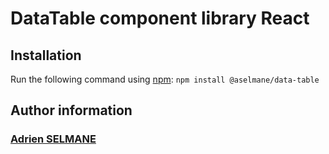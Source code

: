 # DataTable component library React

## Installation
Run the following command using [npm](https://www.npmjs.com/):
`npm install @aselmane/data-table`
## Author information
### [Adrien SELMANE](https://github.com/ASelmane)
